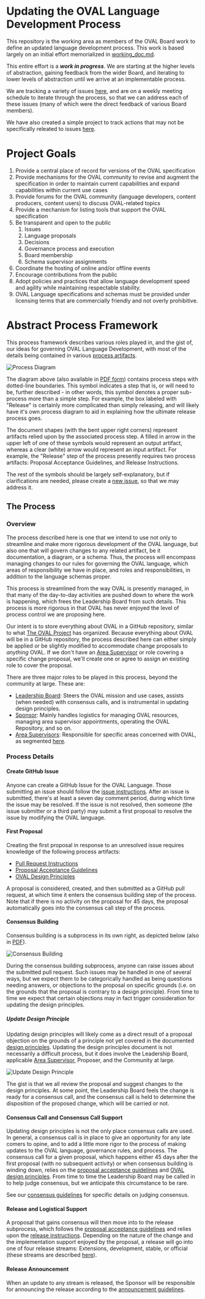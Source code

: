 # Updating the OVAL Language Development Process
This repository is the working area as members of the OVAL Board work to define an updated language development process. This work is based largely on an initial effort memorialized in [working_doc.md](https://github.com/CISecurity/oval-governance-update/blob/master/working_doc.md).

This entire effort is a ***work in progress***. We are starting at the higher levels of abstraction, gaining feedback from the wider Board, and iterating to lower levels of abstraction until we arrive at an implementable process.

We are tracking a variety of issues [here](https://github.com/CISecurity/oval-governance-update/issues), and are on a weekly meeting schedule to iterate through the process, so that we can address each of these issues (many of which were the direct feedback of various Board members).

We have also created a simple project to track actions that may not be specifically releated to issues [here](https://github.com/CISecurity/oval-governance-update/projects/1).

# Project Goals
1. Provide a central place of record for versions of the OVAL specification
2. Provide mechanisms for the OVAL community to revise and augment the specification in order to maintain current capabilities and expand capabilities within current use cases
3. Provide forums for the OVAL community (language developers, content producers, content users) to discuss OVAL-related topics
4. Provide a mechanism for listing tools that support the OVAL specification
6. Be transparent and open to the public
    1. Issues
    2. Language proposals
    3. Decisions
    4. Governance process and execution
    5. Board membership
    6. Schema supervisor assignments
8. Coordinate the hosting of online and/or offline events
9. Encourage contributions from the public
10. Adopt policies and practices that allow language development speed and agility while maintaining respectable stability.
11. OVAL Language specifications and schemas must be provided under licensing terms that are commercially friendly and not overly prohibitive.

# Abstract Process Framework

This process framework describes various roles played in, and the gist of, our ideas for governing OVAL Language Development, with most of the details being contained in various [process artifacts](https://github.com/CISecurity/oval-governance-update/process_artifacts).

![Process Diagram](https://github.com/CISecurity/oval-governance-update/blob/master/graphics/png/language-development-0.5.png)

The diagram above (also available in [PDF form](https://github.com/CISecurity/oval-governance-update/blob/master/graphics/pdf/language-development-0.5.pdf)) contains process steps with dotted-line boundaries. This symbol indicates a step that is, or will need to be, further described - in other words, this symbol denotes a proper sub-process more than a simple step. For example, the box labeled with "Release" is certainly more complicated than simply releasing, and will likely have it's own process diagram to aid in explaining how the ultimate release process goes.

The document shapes (with the bent upper right corners) represent artifacts relied upon by the associated process step. A filled in arrow in the upper left of one of these symbols would represent an output artifact, whereas a clear (white) arrow would represent an input artifact. For example, the "Release" step of the process presently requires two process artifacts: Proposal Acceptance Guidelines, and Release Instructions.

The rest of the symbols should be largely self-explanatory, but if clarifications are needed, please create a [new issue](https://github.com/CISecurity/oval-governance-update/issues/new), so that we may address it.

## The Process

### Overview

The process described here is one that we intend to use not only to streamline and make more rigorous development of the OVAL language, but also one that will govern changes to any related artifact, be it documentation, a diagram, or a schema. Thus, the process will encompass managing changes to our rules for governing the OVAL language, which areas of responsibility we have in place, and roles and responsibilities, in addition to the language schemas proper.

This process is streamlined from the way OVAL is presently managed, in that many of the day-to-day activities are pushed down to where the work is happening, which frees the Leadership Board from such details. This process is more rigorous in that OVAL has never enjoyed the level of process control we are proposing here.

Our intent is to store everything about OVAL in a GitHub repository, similar to what [The OVAL Project](https://github.com/OVALProject) has organized. Because everything about OVAL will be in a GitHub repository, the process described here can either simply be applied or be slightly modified to accommodate change proposals to _anything_ OVAL. If we don't have an [Area Supervisor](https://github.com/CISecurity/oval-governance-update/blob/master/process_artifacts/areas-of-responsibility.md) or role covering a specific change proposal, we'll create one or agree to assign an existing role to cover the proposal.

There are three major roles to be played in this process, beyond the community at large. These are:

* [Leadership Board](https://github.com/CISecurity/oval-governance-update/blob/master/process_artifacts/roles-and-responsibilities-bod.md): Steers the OVAL mission and use cases, assists (when needed) with consensus calls, and is instrumental in updating design principles.
* [Sponsor](https://github.com/CISecurity/oval-governance-update/blob/master/process_artifacts/roles-and-responsibilities-sponsor.md): Mainly handles logistics for managing OVAL resources, managing area supervisor appointments, operating the OVAL Repository, and so on.
* [Area Supervisors](https://github.com/CISecurity/oval-governance-update/blob/master/process_artifacts/roles-and-responsibilities-area-supervisor.md): Responsible for specific areas concerned with OVAL, as segmented [here](https://github.com/CISecurity/oval-governance-update/blob/master/process_artifacts/areas-of-responsibility.md).

### Process Details
#### Create GitHub Issue
Anyone can create a GitHub Issue for the OVAL Language. Those submitting an issue should follow the [issue instructions](https://github.com/CISecurity/oval-governance-update/blob/master/process_artifacts/issue_instructions.md). After an issue is submitted, there's at least a seven day comment period, during which time the issue may be resolved. If the issue is not resolved, then someone (the issue submitter or a third party) may submit a first proposal to resolve the issue by modifying the OVAL language.

#### First Proposal
Creating the first proposal in response to an unresolved issue requires knowledge of the following process artifacts:

* [Pull Request Instructions](https://github.com/CISecurity/oval-governance-update/blob/master/process_artifacts/pull_request_instructions.md)
* [Proposal Acceptance Guidelines](https://github.com/CISecurity/oval-governance-update/blob/master/process_artifacts/proposal_acceptance_guidelines.md)
* [OVAL Design Principles](https://github.com/CISecurity/oval-governance-update/blob/master/process_artifacts/design_principles.md)

A proposal is considered, created, and then submitted as a GitHub pull request, at which time it enters the consensus building step of the process. Note that if there is no activity on the proposal for 45 days, the proposal automatically goes into the consensus call step of the process.

#### Consensus Building
Consensus building is a subprocess in its own right, as depicted below (also in [PDF](https://github.com/CISecurity/oval-governance-update/raw/master/graphics/pdf/consensus-building-0.1.pdf)).

![Consensus Building](https://github.com/CISecurity/oval-governance-update/blob/master/graphics/png/consensus-building-0.1.png)

During the consensus building subprocess, anyone can raise issues about the submitted pull request. Such issues may be handled in one of several ways, but we expect them to be categorically handled as being questions needing answers, or objections to the proposal on specific grounds (i.e. on the grounds that the proposal is contrary to a design principle). From time to time we expect that certain objections may in fact trigger consideration for updating the design principles.

##### Update Design Principle
Updating design principles will likely come as a direct result of a proposal objection on the grounds of a principle not yet covered in the documented [design principles](https://github.com/CISecurity/oval-governance-update/blob/master/process_artifacts/design_principles.md). Updating the design principles document is not necessarily a difficult process, but it does involve the Leadership Board, applicable [Area Supervisor](https://github.com/CISecurity/oval-governance-update/blob/master/process_artifacts/areas-of-responsibility.md), Proposer, and the Community at large.

![Update Design Principle](https://github.com/CISecurity/oval-governance-update/blob/master/graphics/png/update-design-principle-0.1.png)

The gist is that we all review the proposal and suggest changes to the design principles. At some point, the Leadership Board feels the change is ready for a consensus call, and the consensus call is held to determine the disposition of the proposed change, which will be carried or not.

#### Consensus Call and Consensus Call Support
Updating design principles is not the only place consensus calls are used. In general, a consensus call is in place to give an opportunity for any late comers to opine, and to add a little more rigor to the process of making updates to the OVAL language, governance rules, and process. The consensus call for a given proposal, which happens either 45 days after the first proposal (with no subsequent activity) or when consensus building is winding down, relies on the [proposal acceptance guidelines](https://github.com/CISecurity/oval-governance-update/blob/master/process_artifacts/proposal_acceptance_guidelines.md) and [OVAL design principles](https://github.com/CISecurity/oval-governance-update/blob/master/process_artifacts/design_principles.md). From time to time the Leadership Board may be called in to help judge consensus, but we anticipate this circumstance to be rare.

See our [consensus guidelines](https://github.com/CISecurity/oval-governance-update/blob/master/process_artifacts/proposal_consensus_guidelines.md) for specific details on judging consensus.

#### Release and Logistical Support
A proposal that gains consensus will then move into to the release subprocess, which follows the [proposal acceptance guidelines](https://github.com/CISecurity/oval-governance-update/blob/master/process_artifacts/proposal_acceptance_guidelines.md)  and relies upon the [release instructions](https://github.com/CISecurity/oval-governance-update/blob/master/process_artifacts/release_instructions.md). Depending on the nature of the change and the implementation support enjoyed by the proposal, a release will go into one of four release streams: Extensions, development, stable, or official (these streams are described [here](https://github.com/CISecurity/oval-governance-update/blob/master/process_artifacts/release_instructions.md)).

#### Release Announcement
When an update to any stream is released, the Sponsor will be responsible for announcing the release according to the [announcement guidelines](https://github.com/CISecurity/oval-governance-update/blob/master/process_artifacts/release-announcement-checklist.md).

